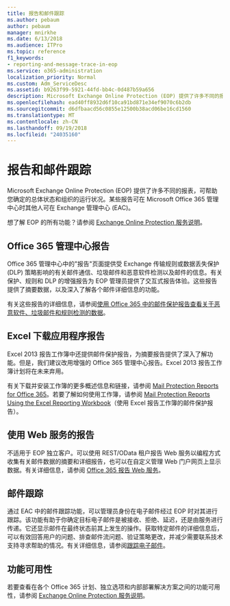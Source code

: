 ```yaml
---
title: 报告和邮件跟踪
ms.author: pebaum
author: pebaum
manager: mnirkhe
ms.date: 6/13/2018
ms.audience: ITPro
ms.topic: reference
f1_keywords:
- reporting-and-message-trace-in-eop
ms.service: o365-administration
localization_priority: Normal
ms.custom: Adm_ServiceDesc
ms.assetid: b9263f99-5921-44fd-bb4c-0d487b59a656
description: Microsoft Exchange Online Protection (EOP) 提供了许多不同的报表，可帮助您确定的总体状态和组织的运行状况。某些报告可在 Microsoft Office 365 管理中心时其他人可在 Exchange 管理中心 (EAC)。
ms.openlocfilehash: ead40ff8932d6f10ca91bd871e34ef9070c6b2db
ms.sourcegitcommit: d6dfbaacd56c0855e12500b38acd06be16cd1560
ms.translationtype: MT
ms.contentlocale: zh-CN
ms.lasthandoff: 09/19/2018
ms.locfileid: "24035160"
---
```

# <a name="reporting-and-message-trace"></a>报告和邮件跟踪

Microsoft Exchange Online Protection (EOP) 提供了许多不同的报表，可帮助您确定的总体状态和组织的运行状况。某些报告可在 Microsoft Office 365 管理中心时其他人可在 Exchange 管理中心 (EAC)。
  
想了解 EOP 的所有功能？请参阅 [Exchange Online Protection 服务说明](exchange-online-protection-service-description.md)。
  
## <a name="office-365-admin-center-reports"></a>Office 365 管理中心报告
<a name="BKMK_office365admincenterreports"> </a>

Office 365 管理中心中的"报告"页面提供受 Exchange 传输规则或数据丢失保护 (DLP) 策略影响的有关邮件通信、垃圾邮件和恶意软件检测以及邮件的信息。有关保护、规则和 DLP 的增强报告为 EOP 管理员提供了交互式报告体验。这些报告提供了摘要数据，以及深入了解各个邮件详细信息的功能。
  
有关这些报告的详细信息，请参阅[使用 Office 365 中的邮件保护报告查看关于恶意软件、垃圾邮件和规则检测的数据](https://go.microsoft.com/fwlink/p/?LinkID=401102)。
  
## <a name="excel-download-application-reports"></a>Excel 下载应用程序报告
<a name="BKMK_exceldownloadapplicationreports"> </a>

Excel 2013 报告工作簿中还提供邮件保护报告，为摘要报告提供了深入了解功能。但是，我们建议改用增强的 Office 365 管理中心报告。Excel 2013 报告工作簿计划将在未来弃用。 
  
有关下载并安装工作簿的更多概述信息和链接，请参阅 [Mail Protection Reports for Office 365](https://go.microsoft.com/fwlink/p/?LinkId=271776)。若要了解如何使用工作簿，请参阅 [Mail Protection Reports Using the Excel Reporting Workbook](https://go.microsoft.com/fwlink/p/?LinkId=285211)（使用 Excel 报告工作簿的邮件保护报告）。
  
## <a name="reporting-using-web-services"></a>使用 Web 服务的报告
<a name="BKMK_reportingusingwebservices"> </a>

不适用于 EOP 独立客户。可以使用 REST/OData 租户报告 Web 服务以编程方式收集有关邮件数据的摘要和详细报告，也可以在自定义管理 Web 门户网页上显示数据。有关详细信息，请参阅 [Office 365 报告 Web 服务](https://go.microsoft.com/fwlink/?LinkId=279926)。
  
## <a name="message-trace"></a>邮件跟踪
<a name="BKMK_messagetrace"> </a>

通过 EAC 中的邮件跟踪功能，可以管理员身份在电子邮件经过 EOP 时对其进行跟踪。该功能有助于你确定目标电子邮件是被接收、拒绝、延迟，还是由服务进行传递。它还显示邮件在最终状态前其上发生的操作。获取特定邮件的详细信息后，可以有效回答用户的问题、排查邮件流问题、验证策略更改，并减少需要联系技术支持寻求帮助的情况。有关详细信息，请参阅[跟踪电子邮件](https://go.microsoft.com/fwlink/p/?LinkID=282262)。
  
## <a name="feature-availability"></a>功能可用性
<a name="BKMK_messagetrace"> </a>

若要查看在各个 Office 365 计划、独立选项和内部部署解决方案之间的功能可用性，请参阅 [Exchange Online Protection 服务说明](exchange-online-protection-service-description.md)。
  

